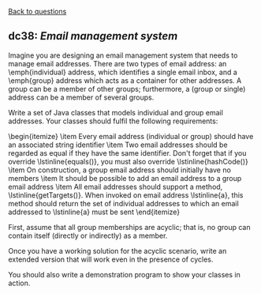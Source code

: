 [Back to questions](../README.md)

## dc38: *Email management system*



Imagine you are designing an email management system that needs to manage email addresses.  There are two types of email address: an \emph{individual} address, which identifies a single email inbox, and a \emph{group} address which acts as a container for other addresses.  A group can be a member of other groups; furthermore, a (group or single) address can be a member of several groups.

Write a set of Java classes that models individual and group email addresses.  Your classes should fulfil the following requirements:

\begin{itemize}
\item Every email address (individual or group) should have an associated string identifier
\item Two email addresses should be regarded as equal if they have the same identifier.  Don't forget that if you override \lstinline{equals()}, you must also override \lstinline{hashCode()}
\item On construction, a group email address should initially have no members
\item It should be possible to add an email address to a group email address
\item All email addresses should support a method, \lstinline{getTargets()}.  When invoked on email address \lstinline{a}, this method should return the set of individual addresses to which an email addressed to \lstinline{a} must be sent
\end{itemize}

First, assume that all group memberships are acyclic; that is, no group can contain itself (directly or indirectly) as a member.

Once you have a working solution for the acyclic scenario, write an extended version that will work even in the presence of cycles.

You should also write a demonstration program to show your classes in action.
